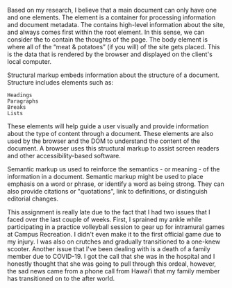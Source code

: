 Based on my research, I believe that a main document can only have one <head> and one <body> elements. The <head> element is a container for processing information and document metadata. The <head> contains high-level information about the site, and always comes first within the root element. In this sense, we can consider the <head> to contain the thoughts of the page. The body element is where all of the “meat & potatoes” (if you will) of the site gets placed. This is the data that is rendered by the browser and displayed on the client's local computer.

Structural markup embeds information about the structure of a document. Structure includes elements such as:

    Headings
    Paragraphs
    Breaks
    Lists

These elements will help guide a user visually and provide information about the type of content through a document. These elements are also used by the browser and the DOM to understand the content of the document. A browser uses this structural markup to assist screen readers and other accessibility-based software.

Semantic markup us used to reinforce the semantics - or meaning - of the information in a document. Semantic markup might be used to place emphasis on a word or phrase, or identify a word as being strong. They can also provide citations or "quotations", link to definitions, or distinguish editorial changes.

This assignment is really late due to the fact that I had two issues that I faced over the last couple of weeks. First, I sprained my ankle while participating in a practice volleyball session to gear up for intramural games at Campus Recreation. I didn't even make it to the first official game due to my injury. I was also on crutches and gradually transitioned to a one-knew scooter. Another issue that I've been dealing with is a death of a family member due to COVID-19. I got the call that she was in the hospital and I honestly thought that she was going to pull through this ordeal, however, the sad news came from a phone call from Hawaiʻi that my family member has transitioned on to the after world.
